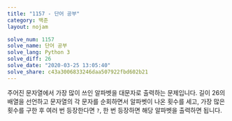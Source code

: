 ```yaml
---
title: "1157 - 단어 공부"
category: 백준
layout: nojam

solve_num: 1157
solve_name: 단어 공부
solve_lang: Python 3
solve_diff: 26
solve_date: "2020-03-25 13:05:40"
solve_share: c43a3006833246daa507922fbd602b21
---
```


주어진 문자열에서 가장 많이 쓰인 알파벳을 대문자로 출력하는 문제입니다. 길이 26의 배열을 선언하고 문자열의 각 문자를 순회하면서 알파벳이 나온 횟수를 세고, 가장 많은 횟수를 구한 후 여러 번 등장한다면 `?`, 한 번 등장하면 해당 알파벳을 출력하면 됩니다.
